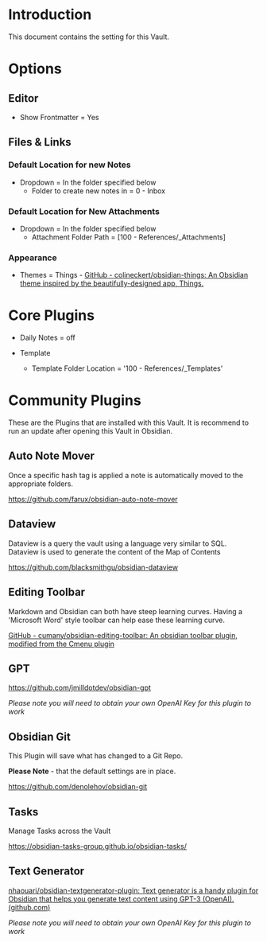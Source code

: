 # Introduction
This document contains the setting for this Vault.

# Options

## Editor
- Show Frontmatter = Yes 

## Files & Links

### Default Location for new Notes
- Dropdown  = In the folder specified below
	- Folder to create new notes in = 0 - Inbox

### Default Location for New Attachments
- Dropdown  = In the folder specified below
	- Attachment Folder Path = [100 - References/_Attachments] 


### Appearance
- Themes = Things - [GitHub - colineckert/obsidian-things: An Obsidian theme inspired by the beautifully-designed app, Things.](https://github.com/colineckert/obsidian-things)


# Core Plugins
- Daily Notes = off

- Template
	- Template Folder Location = '100 - References/_Templates'


# Community Plugins
These are the Plugins that are installed with this Vault. It is recommend to run an update after opening this Vault in Obsidian.

## Auto Note Mover

Once a specific hash tag is applied a note is automatically moved to the appropriate folders.

https://github.com/farux/obsidian-auto-note-mover


## Dataview

Dataview is a query the vault using a language very similar to SQL. Dataview is used to generate the content of the Map of Contents

https://github.com/blacksmithgu/obsidian-dataview


## Editing Toolbar

Markdown and Obsidian can both have steep learning curves. Having a 'Microsoft Word' style toolbar can help ease these learning curve. 

[GitHub - cumany/obsidian-editing-toolbar: An obsidian toolbar plugin, modified from the Cmenu plugin](https://github.com/cumany/obsidian-editing-toolbar)


## GPT 

https://github.com/jmilldotdev/obsidian-gpt

*Please note you will need to obtain your own OpenAI Key for this plugin to work*


## Obsidian Git

This Plugin will save what has changed to a Git Repo.

**Please Note** - that the default settings are in place.

https://github.com/denolehov/obsidian-git


## Tasks

Manage Tasks across the Vault 

https://obsidian-tasks-group.github.io/obsidian-tasks/


## Text Generator

[nhaouari/obsidian-textgenerator-plugin: Text generator is a handy plugin for Obsidian that helps you generate text content using GPT-3 (OpenAI). (github.com)](https://github.com/nhaouari/obsidian-textgenerator-plugin)

*Please note you will need to obtain your own OpenAI Key for this plugin to work*

